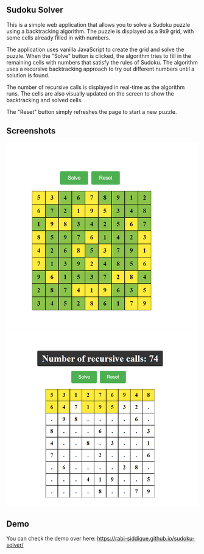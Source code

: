 ## Sudoku Solver

This is a simple web application that allows you to solve a Sudoku puzzle using a backtracking algorithm. The puzzle is displayed as a 9x9 grid, with some cells already filled in with numbers.

The application uses vanilla JavaScript to create the grid and solve the puzzle. When the "Solve" button is clicked, the algorithm tries to fill in the remaining cells with numbers that satisfy the rules of Sudoku. The algorithm uses a recursive backtracking approach to try out different numbers until a solution is found.

The number of recursive calls is displayed in real-time as the algorithm runs. The cells are also visually updated on the screen to show the backtracking and solved cells.

The "Reset" button simply refreshes the page to start a new puzzle.

## Screenshots

![Screenshot](screenshots/s1.png?raw=true)
![Screenshot](screenshots/s2.png?raw=true)

## Demo

You can check the demo over here:
https://rabi-siddique.github.io/sudoku-solver/
